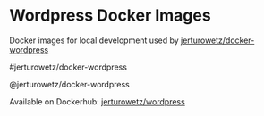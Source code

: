 # Wordpress Docker Images

Docker images for local development used by [jerturowetz/docker-wordpress](https://github.com/jerturowetz/docker-wordpress)

#jerturowetz/docker-wordpress

@jerturowetz/docker-wordpress

Available on Dockerhub: [jerturowetz/wordpress](https://hub.docker.com/r/jerturowetz/wordpress)


